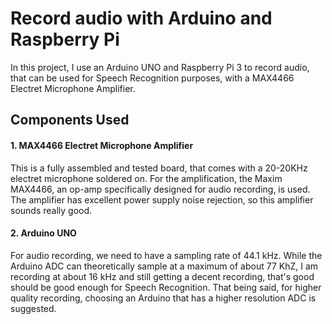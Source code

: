 # Record audio with Arduino and Raspberry Pi
In this project, I use an Arduino UNO and Raspberry Pi 3 to record audio, that can be used for Speech Recognition purposes, with a MAX4466 Electret Microphone Amplifier.

## Components Used
#### 1. MAX4466 Electret Microphone Amplifier
This is a fully assembled and tested board, that comes with a 20-20KHz electret microphone soldered on. For the amplification, the Maxim MAX4466, an op-amp specifically designed for audio recording, is used. The amplifier has excellent power supply noise rejection, so this amplifier sounds really good.
#### 2. Arduino UNO
For audio recording, we need to have a sampling rate of 44.1 kHz. While the Arduino ADC can theoretically sample at a maximum of about 77 KhZ, I am recording at about 16 kHz and still getting a decent recording, that's good should be good enough for Speech Recognition. That being said, for higher quality recording, choosing an Arduino that has a higher resolution ADC is suggested.
